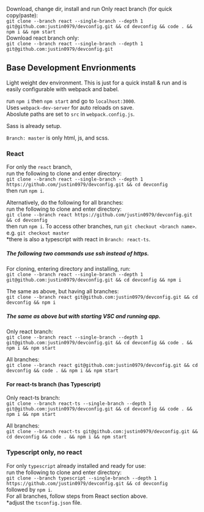 Download, change dir, install and run Only react branch (for quick copy/paste):<br />
`git clone --branch react --single-branch --depth 1 git@github.com:justin0979/devconfig.git && cd devconfig && code . && npm i && npm start`
<br />
Download react branch only:<br />
`git clone --branch react --single-branch --depth 1 git@github.com:justin0979/devconfig.git`

## Base Development Envrionments

Light weight dev environment. This is just for a quick install & run and is easily configurable with webpack and babel.

run `npm i` then `npm start` and go to `localhost:3000`.<br />
Uses `webpack-dev-server` for auto reloads on save.<br/>
Aboslute paths are set to `src` in `webpack.config.js`.

Sass is already setup.

`Branch: master` is only html, js, and scss.

### React

For only the `react` branch,<br />
run the following to clone and enter directory:<br />
`git clone --branch react --single-branch --depth 1 https://github.com/justin0979/devconfig.git && cd devconfig`
<br />
then run `npm i`.

Alternatively, do the following for all branches:<br />
run the following to clone and enter directory:<br />
`git clone --branch react https://github.com/justin0979/devconfig.git && cd devconfig`
<br />
then run `npm i`.
To access other branches, run `git checkout <branch name>`.<br />
e.g. `git checkout master`<br />
\*there is also a typescript with react in `Branch: react-ts`.

##### The following two commands use ssh instead of https.<br />

For cloning, entering directory and installing, run:<br />
`git clone --branch react --single-branch --depth 1 git@github.com:justin0979/devconfig.git && cd devconfig && npm i`
<br />

The same as above, but having all branches:<br />
`git clone --branch react git@github.com:justin0979/devconfig.git && cd devconfig && npm i`
<br />

##### The same as above but with starting VSC and running app.<br />

Only react branch:<br />
`git clone --branch react --single-branch --depth 1 git@github.com:justin0979/devconfig.git && cd devconfig && code . && npm i && npm start`
<br />

All branches:<br />
`git clone --branch react git@github.com:justin0979/devconfig.git && cd devconfig && code . && npm i && npm start`
<br />

#### For react-ts branch (has Typescript)<br />

Only react-ts branch:<br />
`git clone --branch react-ts --single-branch --depth 1 git@github.com:justin0979/devconfig.git && cd devconfig && code . && npm i && npm start`
<br />

All branches:<br />
`git clone --branch react-ts git@github.com:justin0979/devconfig.git && cd devconfig && code . && npm i && npm start`
<br />

### Typescript only, no react

For only `typescript` already installed and ready for use:<br />
run the following to clone and enter directory:<br />
`git clone --branch typescript --single-branch --depth 1 https://github.com/justin0979/devconfig.git && cd devconfig`
<br /> followed by `npm i`.<br />
For all branches, follow steps from React section above.<br />
\*adjust the `tsconfig.json` file.
